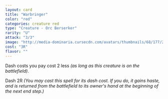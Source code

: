 ```yaml
---
layout: card
title: "Warbringer"
color: "red"
categories: creature red
type: "Creature - Orc Berserker"
rarity: "U"
attack: "3/3"
image: "http://media-dominaria.cursecdn.com/avatars/thumbnails/68/177/200/283/635615669385635638.png"
cost: "3R"
flavor: ""
---
```


Dash costs you pay cost <span class="tip mana-icon mana-colorless-02" title="2 Colorless Mana">2</span> less <em>(as long as this creature is on the battlefield)</em>.

Dash <span class="tip mana-icon mana-colorless-02" title="2 Colorless Mana">2</span><span class="tip mana-icon mana-red" title="1 Red Mana">R</span> <em>(You may cast this spell for its dash cost. If you do, it gains haste, and is returned from the battlefield to its owner's hand at the beginning of the next end step.)</em>
